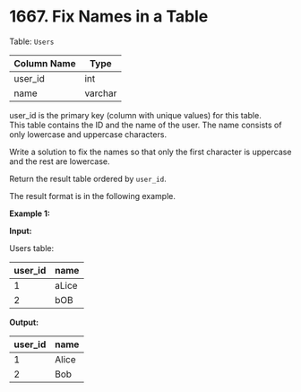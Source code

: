 # 1667. Fix Names in a Table

Table: `Users`

| Column Name    | Type    |
| -------------- | ------- |
| user_id        | int     |
| name           | varchar |

user_id is the primary key (column with unique values) for this table. </br>
This table contains the ID and the name of the user. The name consists of only lowercase and uppercase characters.

Write a solution to fix the names so that only the first character is uppercase and the rest are lowercase.

Return the result table ordered by `user_id`.

The result format is in the following example.

**Example 1:**

**Input:**

Users table:

| user_id | name  |
| ------- | ----- |
| 1       | aLice |
| 2       | bOB   |

**Output:**

| user_id | name  |
| ------- | ----- |
| 1       | Alice |
| 2       | Bob   |